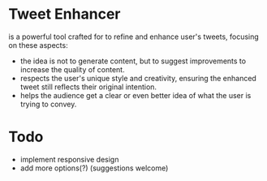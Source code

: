 # Tweet Enhancer
is a powerful tool crafted for to refine and enhance user's tweets, focusing on these aspects:
- the idea is not to generate content, but to suggest improvements to increase the quality of content.
- respects the user's unique style and creativity, ensuring the enhanced tweet still reflects their original intention.
- helps the audience get a clear or even better idea of what the user is trying to convey.

# Todo
- implement responsive design
- add more options(?) (suggestions welcome)

